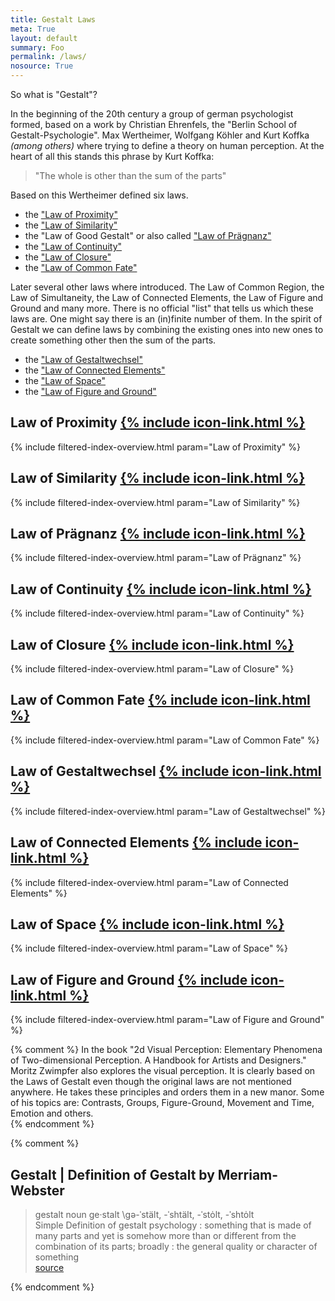 ```yaml
---
title: Gestalt Laws
meta: True
layout: default
summary: Foo  
permalink: /laws/
nosource: True
---
```


So what is "Gestalt"?  

In the beginning of the 20th century a group of german psychologist formed, based on a work by Christian Ehrenfels, the "Berlin School of Gestalt-Psychologie". Max Wertheimer, Wolfgang Köhler and Kurt Koffka _(among others)_ where trying to define a theory on human perception. At the heart of all this stands this phrase by Kurt Koffka:  

>"The whole is other than the sum of the parts"  

Based on this Wertheimer defined six laws.  

- the ["Law of Proximity"](/gestalten-in-code/law-of/proximity)  
- the ["Law of Similarity"](/gestalten-in-code/law-of/similarity)  
- the "Law of Good Gestalt" or also called ["Law of Prägnanz"](/gestalten-in-code/law-of/praegnanz)  
- the ["Law of Continuity"](/gestalten-in-code/law-of/continuity)
- the ["Law of Closure"](/gestalten-in-code/law-of/closure)
- the ["Law of Common Fate"](/gestalten-in-code/law-of/common-fate)  

Later several other laws where introduced. The Law of Common Region, the Law of Simultaneity, the Law of Connected Elements, the Law of Figure and Ground and many more. There is no official "list" that tells us which these laws are. One might say there is an (in)finite number of them. In the spirit of Gestalt we can define laws by combining the existing ones into new ones to create something other then the sum of the parts.  

- the ["Law of Gestaltwechsel"](/gestalten-in-code/law-of/gestaltwechsel)  
- the ["Law of Connected Elements"](/gestalten-in-code/law-of/connected-elements)  
- the ["Law of Space"](/gestalten-in-code/law-of/space)  
- the ["Law of Figure and Ground"](/gestalten-in-code/law-of/figure-and-ground)  


## Law of Proximity [{% include icon-link.html %}]({{site.baseurl}}/law-of/proximity)

{% include filtered-index-overview.html param="Law of Proximity" %}


## Law of Similarity [{% include icon-link.html %}]({{site.baseurl}}/law-of/similarity)
  
{% include filtered-index-overview.html param="Law of Similarity" %}


## Law of Prägnanz [{% include icon-link.html %}]({{site.baseurl}}/law-of/praegnanz)
  
{% include filtered-index-overview.html param="Law of Prägnanz" %}


## Law of Continuity [{% include icon-link.html %}]({{site.baseurl}}/law-of/continuity/)
  
{% include filtered-index-overview.html param="Law of Continuity" %}

## Law of Closure [{% include icon-link.html %}]({{site.baseurl}}/law-of/closure)
  
{% include filtered-index-overview.html param="Law of Closure" %}



## Law of Common Fate [{% include icon-link.html %}]({{site.baseurl}}/law-of/common-fate)
  
{% include filtered-index-overview.html param="Law of Common Fate" %}

## Law of Gestaltwechsel [{% include icon-link.html %}]({{site.baseurl}}/law-of/gestaltwechsel)
  
{% include filtered-index-overview.html param="Law of Gestaltwechsel" %}

## Law of Connected Elements [{% include icon-link.html %}]({{site.baseurl}}/law-of/connected-elements)
  
{% include filtered-index-overview.html param="Law of Connected Elements" %}

## Law of Space [{% include icon-link.html %}]({{site.baseurl}}/law-of/space)

  
{% include filtered-index-overview.html param="Law of Space" %}

## Law of Figure and Ground [{% include icon-link.html %}]({{site.baseurl}}/law-of/figure-and-ground)
  
{% include filtered-index-overview.html param="Law of Figure and Ground" %}


{% comment %}
In the book "2d Visual Perception: Elementary Phenomena of Two-dimensional Perception. A Handbook for Artists and Designers." Moritz Zwimpfer also explores the visual perception. It is clearly based on the Laws of Gestalt even though the original laws are not mentioned anywhere. He takes these principles and orders them in a new manor. Some of his topics are: Contrasts, Groups, Figure-Ground, Movement and Time, Emotion and others.  
{% endcomment %}


{% comment %}
## Gestalt | Definition of Gestalt by Merriam-Webster

>gestalt
>noun  ge·stalt \gə-ˈstält, -ˈshtält, -ˈstȯlt, -ˈshtȯlt\
>Simple Definition of gestalt
>psychology : something that is made of many parts and yet is somehow more than or different from the combination of its parts; broadly : the general quality or character of something  
[source](http://www.merriam-webster.com/dictionary/gestalt)  

{% endcomment %}
